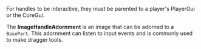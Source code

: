 For handles to be interactive, they must be parented to a player's PlayerGui or the CoreGui.

The **ImageHandleAdornment** is an image that can be adorned to a `BasePart`. This adornment can listen to input events and is commonly used to make dragger tools.